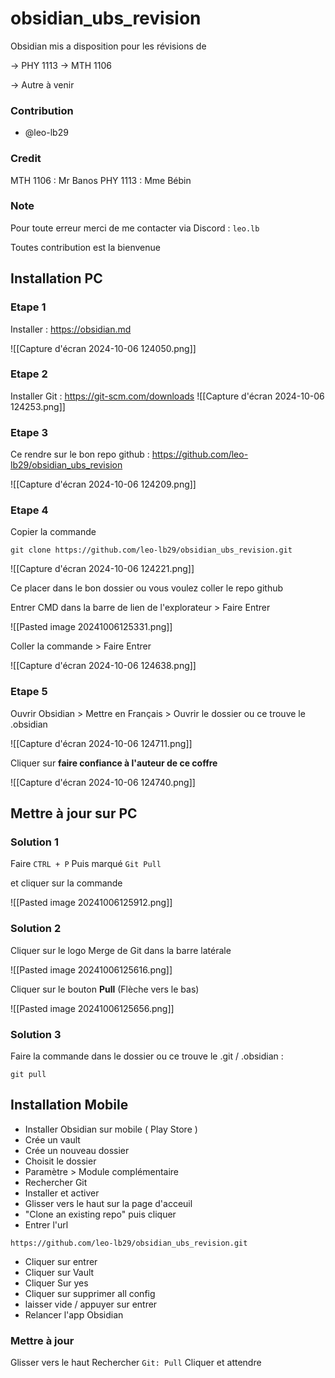 # obsidian_ubs_revision

Obsidian mis a disposition pour les révisions de

-> PHY 1113
-> MTH 1106

-> Autre à venir


### Contribution
- @leo-lb29

### Credit
MTH 1106 : Mr Banos
PHY 1113 : Mme Bébin

### Note
Pour toute erreur merci de me contacter via Discord : ``leo.lb``

Toutes contribution est la bienvenue

## Installation PC

### Etape 1
Installer : https://obsidian.md  

![[Capture d'écran 2024-10-06 124050.png]]
### Etape 2
Installer Git : https://git-scm.com/downloads
![[Capture d'écran 2024-10-06 124253.png]]
### Etape 3
Ce rendre sur le bon repo github : https://github.com/leo-lb29/obsidian_ubs_revision

![[Capture d'écran 2024-10-06 124209.png]]
### Etape 4
Copier la commande

```
git clone https://github.com/leo-lb29/obsidian_ubs_revision.git
```

![[Capture d'écran 2024-10-06 124221.png]]

Ce placer dans le bon dossier ou vous voulez coller le repo github

Entrer CMD dans la barre de lien de l'explorateur > Faire Entrer

![[Pasted image 20241006125331.png]]

Coller la commande > Faire Entrer

![[Capture d'écran 2024-10-06 124638.png]]
### Etape 5

Ouvrir Obsidian > Mettre en Français > Ouvrir le dossier ou ce trouve le .obsidian

![[Capture d'écran 2024-10-06 124711.png]]

Cliquer sur **faire confiance à l'auteur de ce coffre**

![[Capture d'écran 2024-10-06 124740.png]]

## Mettre à jour sur PC

### Solution 1

Faire ``CTRL + P``
Puis marqué ``Git Pull``

et cliquer sur la commande

![[Pasted image 20241006125912.png]]


### Solution 2

Cliquer sur le logo Merge de Git dans la barre latérale

![[Pasted image 20241006125616.png]]

Cliquer sur le bouton **Pull** (Flèche vers le bas)

![[Pasted image 20241006125656.png]]

### Solution 3

Faire la commande dans le dossier ou ce trouve le .git / .obsidian :

```
git pull
```

## Installation Mobile

- Installer Obsidian sur mobile ( Play Store )
- Crée un vault 
- Crée un nouveau dossier 
- Choisit le dossier
- Paramètre > Module complémentaire
- Rechercher Git 
- Installer et activer
- Glisser vers le haut sur la page d'acceuil
- "Clone an existing repo" puis cliquer
- Entrer l'url
```
https://github.com/leo-lb29/obsidian_ubs_revision.git
```
- Cliquer sur entrer
- Cliquer sur Vault
- Cliquer Sur yes
- Cliquer sur supprimer all config
- laisser vide / appuyer sur entrer
- Relancer l'app Obsidian

### Mettre à jour

Glisser vers le haut
Rechercher ``Git: Pull`` Cliquer et attendre
